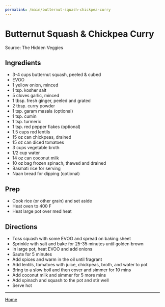 ```yaml
---
permalink: /main/butternut-squash-chickpea-curry
---
```

# Butternut Squash & Chickpea Curry

Source: The Hidden Veggies

## Ingredients

- 3-4 cups butternut squash, peeled & cubed
- EVOO
- 1 yellow onion, minced
- 1 tsp. kosher salt
- 5 cloves garlic, minced
- 1 tbsp. fresh ginger, peeled and grated
- 2 tbsp. curry powder
- 1 tsp. garam masala (optional)
- 1 tsp. cumin
- 1 tsp. turmeric
- 1 tsp. red pepper flakes (optional)
- 1.5 cups red lentils
- 15 oz can chickpeas, drained
- 15 oz can diced tomatoes
- 3 cups vegetable broth
- 1/2 cup water
- 14 oz can coconut milk
- 10 oz bag frozen spinach, thawed and drained
- Basmati rice for serving
- Naan bread for dipping (optional)

## Prep

- Cook rice (or other grain) and set aside
- Heat oven to 400 F
- Heat large pot over med heat

## Directions

- Toss squash with some EVOO and spread on baking sheet
- Sprinkle with salt and bake for 25-35 minutes until golden brown
- In large pot, heat EVOO and add onions 
- Saute for 5 minutes 
- Add spices and warm in the oil until fragrant
- Add lentils, tomatoes with juice, chickpeas, broth, and water to pot
- Bring to a slow boil and then cover and simmer for 10 mins
- Add coconut milk and simmer for 5 more mins
- Add spinach and squash to the pot and stir well
- Serve hot 

---

[Home](https://thomasjbarrett82.github.io)
